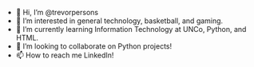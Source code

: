 - 👋 Hi, I’m @trevorpersons
- 👀 I’m interested in general technology, basketball, and gaming.
- 🌱 I’m currently learning Information Technology at UNCo, Python, and HTML.
- 💞️ I’m looking to collaborate on Python projects!
- 📫 How to reach me LinkedIn!

<!---
trevorpersons/trevorpersons is a ✨ special ✨ repository because its `README.md` (this file) appears on your GitHub profile.
You can click the Preview link to take a look at your changes.
--->
